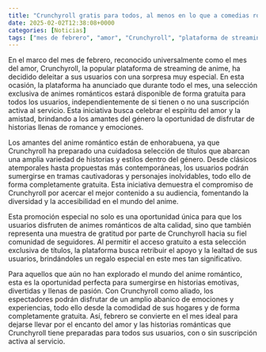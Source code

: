 ```yaml
---
title: "Crunchyroll gratis para todos, al menos en lo que a comedias románticas se refiere"
date: 2025-02-02T12:38:08+0000
categories: [Noticias]
tags: ["mes de febrero", "amor", "Crunchyroll", "plataforma de streaming", "anime", "animes románticos", "usuarios", "selección exclusiva", "suscripción activa", "historias de romance", "anime romántico", "títulos", "diversidad", "accesibilidad", "promoción especial"]
---
```


En el marco del mes de febrero, reconocido universalmente como el mes del amor, Crunchyroll, la popular plataforma de streaming de anime, ha decidido deleitar a sus usuarios con una sorpresa muy especial. En esta ocasión, la plataforma ha anunciado que durante todo el mes, una selección exclusiva de animes románticos estará disponible de forma gratuita para todos los usuarios, independientemente de si tienen o no una suscripción activa al servicio. Esta iniciativa busca celebrar el espíritu del amor y la amistad, brindando a los amantes del género la oportunidad de disfrutar de historias llenas de romance y emociones.

Los amantes del anime romántico están de enhorabuena, ya que Crunchyroll ha preparado una cuidadosa selección de títulos que abarcan una amplia variedad de historias y estilos dentro del género. Desde clásicos atemporales hasta propuestas más contemporáneas, los usuarios podrán sumergirse en tramas cautivadoras y personajes inolvidables, todo ello de forma completamente gratuita. Esta iniciativa demuestra el compromiso de Crunchyroll por acercar el mejor contenido a su audiencia, fomentando la diversidad y la accesibilidad en el mundo del anime.

Esta promoción especial no solo es una oportunidad única para que los usuarios disfruten de animes románticos de alta calidad, sino que también representa una muestra de gratitud por parte de Crunchyroll hacia su fiel comunidad de seguidores. Al permitir el acceso gratuito a esta selección exclusiva de títulos, la plataforma busca retribuir el apoyo y la lealtad de sus usuarios, brindándoles un regalo especial en este mes tan significativo.

Para aquellos que aún no han explorado el mundo del anime romántico, esta es la oportunidad perfecta para sumergirse en historias emotivas, divertidas y llenas de pasión. Con Crunchyroll como aliado, los espectadores podrán disfrutar de un amplio abanico de emociones y experiencias, todo ello desde la comodidad de sus hogares y de forma completamente gratuita. Así, febrero se convierte en el mes ideal para dejarse llevar por el encanto del amor y las historias románticas que Crunchyroll tiene preparadas para todos sus usuarios, con o sin suscripción activa al servicio.
    